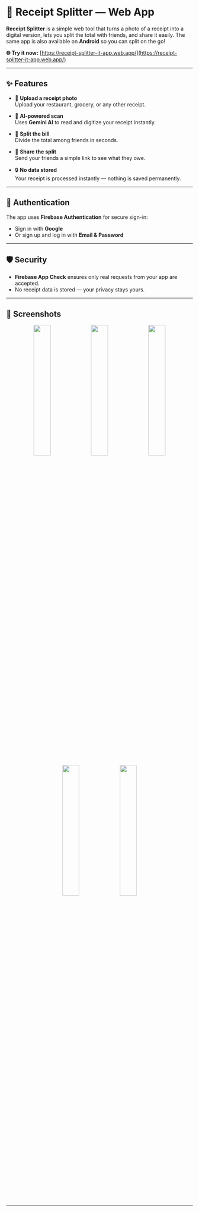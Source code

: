 # 🧾 Receipt Splitter — Web App

**Receipt Splitter** is a simple web tool that turns a photo of a receipt into a digital version, lets you split the total with friends, and share it easily. The same app is also available on **Android** so you can split on the go!

**🌐 Try it now:** [https://receipt-splitter-it-app.web.app/](https://receipt-splitter-it-app.web.app/)

---

## ✨ Features

- 📸 **Upload a receipt photo**  
  Upload your restaurant, grocery, or any other receipt.

- 🤖 **AI-powered scan**  
  Uses **Gemini AI** to read and digitize your receipt instantly.

- 👥 **Split the bill**  
  Divide the total among friends in seconds.

- 🔗 **Share the split**  
  Send your friends a simple link to see what they owe.

- 🔒 **No data stored**  
  Your receipt is processed instantly — nothing is saved permanently.

---

## 🔐 Authentication

The app uses **Firebase Authentication** for secure sign-in:
- Sign in with **Google**
- Or sign up and log in with **Email & Password**

---

## 🛡️ Security

- **Firebase App Check** ensures only real requests from your app are accepted.
- No receipt data is stored — your privacy stays yours.

---

## 📸 Screenshots

<p align="center">
  <img src="https://github.com/user-attachments/assets/2214185f-a7f7-4a04-bfa1-fce8a99b58b8" width="30%" />
  <img src="https://github.com/user-attachments/assets/092bdfac-2495-4247-a459-f1c20a10fb32" width="30%" />
  <img src="https://github.com/user-attachments/assets/740dd804-fca0-4d20-8fbe-7efdc2d16dad" width="30%" />
</p>

<p align="center">
  <img src="https://github.com/user-attachments/assets/06db93f0-b12e-4a67-8027-d0aa4ce57f1b" width="30%" />
  <img src="https://github.com/user-attachments/assets/1c1e14d7-2b25-4b39-a7dc-4c51471eb2ef" width="30%" />
</p>

---
